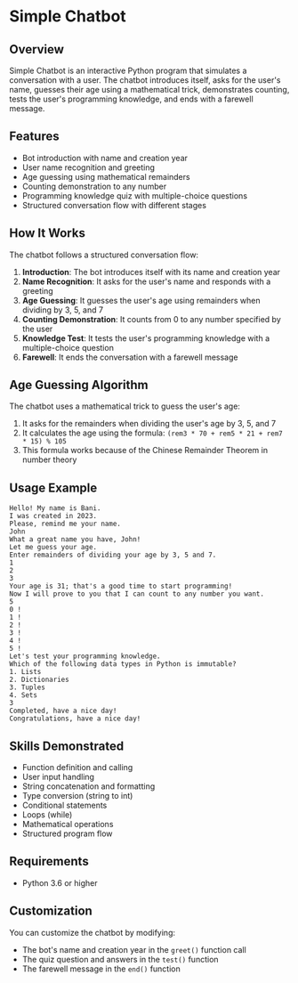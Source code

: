 # Simple Chatbot

## Overview
Simple Chatbot is an interactive Python program that simulates a conversation with a user. The chatbot introduces itself, asks for the user's name, guesses their age using a mathematical trick, demonstrates counting, tests the user's programming knowledge, and ends with a farewell message.

## Features
- Bot introduction with name and creation year
- User name recognition and greeting
- Age guessing using mathematical remainders
- Counting demonstration to any number
- Programming knowledge quiz with multiple-choice questions
- Structured conversation flow with different stages

## How It Works
The chatbot follows a structured conversation flow:

1. **Introduction**: The bot introduces itself with its name and creation year
2. **Name Recognition**: It asks for the user's name and responds with a greeting
3. **Age Guessing**: It guesses the user's age using remainders when dividing by 3, 5, and 7
4. **Counting Demonstration**: It counts from 0 to any number specified by the user
5. **Knowledge Test**: It tests the user's programming knowledge with a multiple-choice question
6. **Farewell**: It ends the conversation with a farewell message

## Age Guessing Algorithm
The chatbot uses a mathematical trick to guess the user's age:
1. It asks for the remainders when dividing the user's age by 3, 5, and 7
2. It calculates the age using the formula: `(rem3 * 70 + rem5 * 21 + rem7 * 15) % 105`
3. This formula works because of the Chinese Remainder Theorem in number theory

## Usage Example
```
Hello! My name is Bani.
I was created in 2023.
Please, remind me your name.
John
What a great name you have, John!
Let me guess your age.
Enter remainders of dividing your age by 3, 5 and 7.
1
2
3
Your age is 31; that's a good time to start programming!
Now I will prove to you that I can count to any number you want.
5
0 !
1 !
2 !
3 !
4 !
5 !
Let's test your programming knowledge.
Which of the following data types in Python is immutable?
1. Lists
2. Dictionaries
3. Tuples
4. Sets
3
Completed, have a nice day!
Congratulations, have a nice day!
```

## Skills Demonstrated
- Function definition and calling
- User input handling
- String concatenation and formatting
- Type conversion (string to int)
- Conditional statements
- Loops (while)
- Mathematical operations
- Structured program flow

## Requirements
- Python 3.6 or higher

## Customization
You can customize the chatbot by modifying:
- The bot's name and creation year in the `greet()` function call
- The quiz question and answers in the `test()` function
- The farewell message in the `end()` function